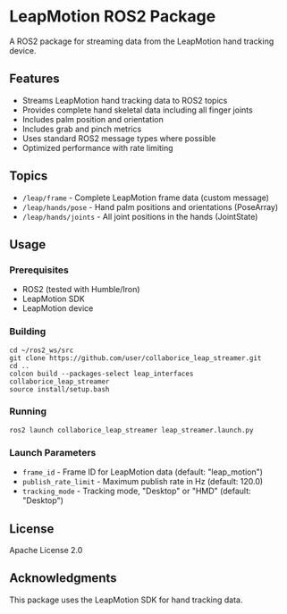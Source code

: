 # LeapMotion ROS2 Package

A ROS2 package for streaming data from the LeapMotion hand tracking device.

## Features

- Streams LeapMotion hand tracking data to ROS2 topics
- Provides complete hand skeletal data including all finger joints
- Includes palm position and orientation
- Includes grab and pinch metrics
- Uses standard ROS2 message types where possible
- Optimized performance with rate limiting

## Topics

- `/leap/frame` - Complete LeapMotion frame data (custom message)
- `/leap/hands/pose` - Hand palm positions and orientations (PoseArray)
- `/leap/hands/joints` - All joint positions in the hands (JointState)

## Usage

### Prerequisites

- ROS2 (tested with Humble/Iron)
- LeapMotion SDK
- LeapMotion device

### Building

```
cd ~/ros2_ws/src
git clone https://github.com/user/collaborice_leap_streamer.git
cd ..
colcon build --packages-select leap_interfaces collaborice_leap_streamer
source install/setup.bash
```

### Running

```
ros2 launch collaborice_leap_streamer leap_streamer.launch.py
```

### Launch Parameters

- `frame_id` - Frame ID for LeapMotion data (default: "leap_motion")
- `publish_rate_limit` - Maximum publish rate in Hz (default: 120.0)
- `tracking_mode` - Tracking mode, "Desktop" or "HMD" (default: "Desktop")

## License

Apache License 2.0

## Acknowledgments

This package uses the LeapMotion SDK for hand tracking data.

<!-- colcon build --packages-select collaborice_leap_mockup

source install/setup.bash

ros2 run collaborice_leap_mockup talker
 -->
